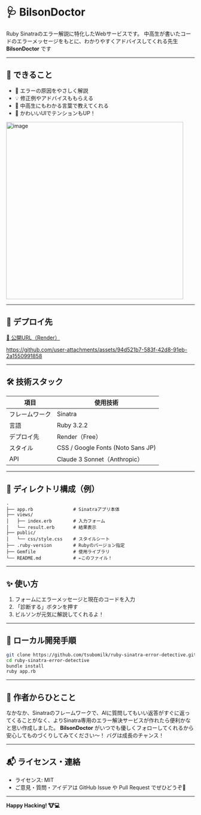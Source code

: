 # 🩺 BilsonDoctor

Ruby Sinatraのエラー解説に特化したWebサービスです。
中高生が書いたコードのエラーメッセージをもとに、わかりやすくアドバイスしてくれる先生 **BilsonDoctor** です

---

## 🔧 できること

- 🧠 エラーの原因をやさしく解説
- 💡 修正例やアドバイスももらえる
- 🧒 中高生にもわかる言葉で教えてくれる
- 🎨 かわいいUIでテンションもUP！
<img width="473" alt="image" src="https://github.com/user-attachments/assets/aaebbf0b-71d2-401b-a485-b27fd592f760" />

---

## 🚀 デプロイ先

[🔗 公開URL（Render）](https://ruby-sinatra-error-detective.onrender.com)

https://github.com/user-attachments/assets/94d521b7-583f-42d8-91eb-2a1550991858

---

## 🛠 技術スタック

| 項目         | 使用技術                      |
|--------------|-------------------------------|
| フレームワーク | Sinatra                      |
| 言語         | Ruby 3.2.2                     |
| デプロイ先     | Render（Free）                |
| スタイル     | CSS / Google Fonts (Noto Sans JP) |
| API         | Claude 3 Sonnet（Anthropic）  |

---

## 📂 ディレクトリ構成（例）

```
.
├── app.rb               # Sinatraアプリ本体
├── views/
│   ├── index.erb        # 入力フォーム
│   └── result.erb       # 結果表示
├── public/
│   └── css/style.css    # スタイルシート
├── .ruby-version        # Rubyのバージョン指定
├── Gemfile              # 使用ライブラリ
└── README.md            # ←このファイル！
```

---

## ✨ 使い方

1. フォームにエラーメッセージと現在のコードを入力  
2. 「診断する」ボタンを押す  
3. ビルソンが元気に解説してくれるよ！

---

## 🧪 ローカル開発手順

```bash
git clone https://github.com/tsubomilk/ruby-sinatra-error-detective.git
cd ruby-sinatra-error-detective
bundle install
ruby app.rb
```

---

## 📣 作者からひとこと

なかなか、Sinatraのフレームワークで、AIに質問してもいい返答がすぐに返ってくることがなく、よりSinatra専用のエラー解決サービスが作れたら便利かなと思い作成しました。
**BilsonDoctor** がいつでも優しくフォローしてくれるから安心してものづくりしてみてください〜！
バグは成長のチャンス！

---

## 📬 ライセンス・連絡

- ライセンス: MIT  
- ご意見・質問・アイデアは GitHub Issue や Pull Request でぜひどうぞ📮

---

**Happy Hacking! 🐮💻**
